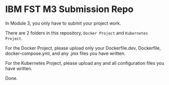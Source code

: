 # IBM FST M3 Submission Repo

In Module 3, you only have to submit your project work.

There are 2 folders in this repository, `Docker Project` and `Kubernetes Project`.

For the Docker Project, please upload only your Dockerfile.dev, Dockerfile, docker-compose.yml, and any .jmx files you have written.

For the Kubernetes Project, please upload any and all configuration files you have written.

Done.
